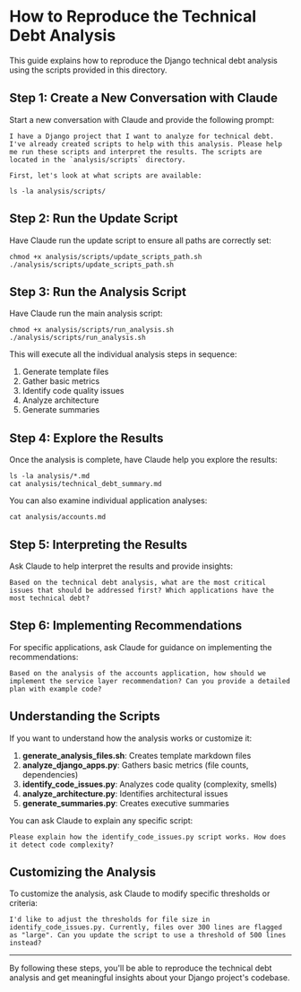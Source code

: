 # How to Reproduce the Technical Debt Analysis

This guide explains how to reproduce the Django technical debt analysis using the scripts provided in this directory.

## Step 1: Create a New Conversation with Claude

Start a new conversation with Claude and provide the following prompt:

```
I have a Django project that I want to analyze for technical debt. I've already created scripts to help with this analysis. Please help me run these scripts and interpret the results. The scripts are located in the `analysis/scripts` directory.

First, let's look at what scripts are available:

ls -la analysis/scripts/
```

## Step 2: Run the Update Script

Have Claude run the update script to ensure all paths are correctly set:

```
chmod +x analysis/scripts/update_scripts_path.sh
./analysis/scripts/update_scripts_path.sh
```

## Step 3: Run the Analysis Script

Have Claude run the main analysis script:

```
chmod +x analysis/scripts/run_analysis.sh
./analysis/scripts/run_analysis.sh
```

This will execute all the individual analysis steps in sequence:
1. Generate template files
2. Gather basic metrics
3. Identify code quality issues
4. Analyze architecture
5. Generate summaries

## Step 4: Explore the Results

Once the analysis is complete, have Claude help you explore the results:

```
ls -la analysis/*.md
cat analysis/technical_debt_summary.md
```

You can also examine individual application analyses:

```
cat analysis/accounts.md
```

## Step 5: Interpreting the Results

Ask Claude to help interpret the results and provide insights:

```
Based on the technical debt analysis, what are the most critical issues that should be addressed first? Which applications have the most technical debt?
```

## Step 6: Implementing Recommendations

For specific applications, ask Claude for guidance on implementing the recommendations:

```
Based on the analysis of the accounts application, how should we implement the service layer recommendation? Can you provide a detailed plan with example code?
```

## Understanding the Scripts

If you want to understand how the analysis works or customize it:

1. **generate_analysis_files.sh**: Creates template markdown files
2. **analyze_django_apps.py**: Gathers basic metrics (file counts, dependencies)
3. **identify_code_issues.py**: Analyzes code quality (complexity, smells)
4. **analyze_architecture.py**: Identifies architectural issues
5. **generate_summaries.py**: Creates executive summaries

You can ask Claude to explain any specific script:

```
Please explain how the identify_code_issues.py script works. How does it detect code complexity?
```

## Customizing the Analysis

To customize the analysis, ask Claude to modify specific thresholds or criteria:

```
I'd like to adjust the thresholds for file size in identify_code_issues.py. Currently, files over 300 lines are flagged as "large". Can you update the script to use a threshold of 500 lines instead?
```

---

By following these steps, you'll be able to reproduce the technical debt analysis and get meaningful insights about your Django project's codebase. 